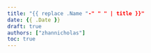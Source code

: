 ```yaml
---
title: "{{ replace .Name "-" " " | title }}"
date: {{ .Date }}
draft: true
authors: ["zhannicholas"]
toc: true
---
```


